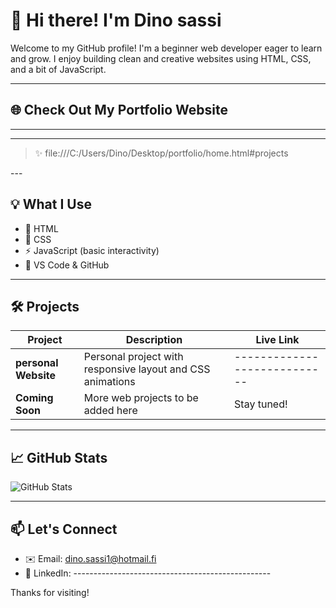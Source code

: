 # 👋 Hi there! I'm Dino sassi

Welcome to my GitHub profile! I'm a beginner web developer eager to learn and grow. I enjoy building clean and creative websites using HTML, CSS, and a bit of JavaScript.

---

## 🌐 Check Out My Portfolio Website
 
------------------------------------------------------

-----------------------------------------------------

> ✨ <link>file:///C:/Users/Dino/Desktop/portfolio/home.html#projects
</link>
---

## 💡 What I Use

- 🧱 HTML
- 🎨 CSS
- ⚡ JavaScript (basic interactivity)
- 🔧 VS Code & GitHub

---

## 🛠️ Projects

| Project | Description | Live Link |
|--------|-------------|------------|
| **personal Website** | Personal project with responsive layout and CSS animations | ---------------------------- |
| **Coming Soon** | More web projects to be added here | Stay tuned! |

---

## 📈 GitHub Stats

![GitHub Stats](https://github-readme-stats.vercel.app/api?username=yourusername&show_icons=true&theme=default)

---

## 📫 Let's Connect

- ✉️ Email: dino.sassi1@hotmail.fi 
- 💼 LinkedIn: -------------------------------------------------

Thanks for visiting!

